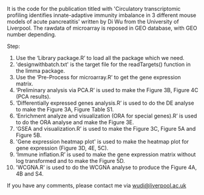 It is the code for the publication titled with 'Circulatory transcriptomic profiling identifies innate-adaptive immunity imbalance in 3 different mouse models of acute pancreatitis' written by Di Wu from the University of Liverpool. 
The rawdata of microarray is reposed in GEO database, with GEO number depending.

Step:
1.	Use the ‘Library package.R’ to load all the package which we need.
2.	'designwithbatch.txt' is the target file for the readTargets() function in the limma package.
3.	Use the ‘Pre-Process for microarray.R’ to get the gene expression matrix.
4.	‘Preliminary analysis via PCA.R’ is used to make the Figure 3B, Figure 4C (PCA results).
5.	‘Differentially expressed genes analysis.R’ is used to do the DE analyse to make the Figure 3A, Figure Table S1.
6.	‘Enrichment analyze and visualization (ORA for special genes).R’ is used to do the ORA analyse and make the Figure 3E.
7.	‘GSEA and visualization.R’ is used to make the Figure 3C, Figure 5A and Figure 5B.
8.	'Gene expression heatmap plot' is used to make the heatmap plot for gene expression (Figure 3D, 4E, 5C).
9.	‘Immune inflation.R’ is used to make the gene expression matrix without log transformed and to make the Figure 5D.
10.	'WCGNA.R' is used to do the WCGNA analyse to produce the Figure 4A, 4B and S4.

If you have any comments, please contact me via wudi@liverpool.ac.uk

<!---
Pancreatologist/Pancreatologist is a ✨ special ✨ repository because its `README.md` (this file) appears on your GitHub profile.
You can click the Preview link to take a look at your changes.
--->
